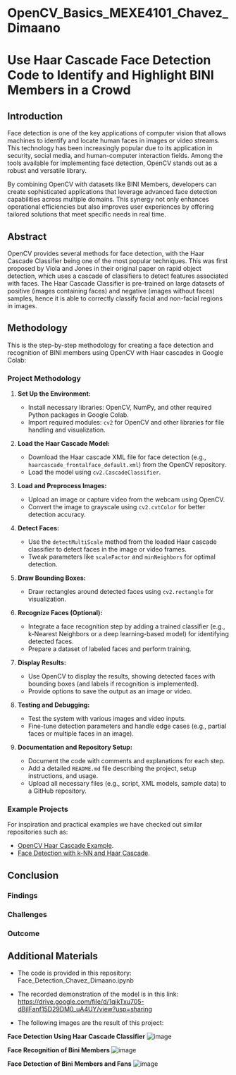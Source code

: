 # OpenCV_Basics_MEXE4101_Chavez_Dimaano

# Use Haar Cascade Face Detection Code to Identify and Highlight BINI Members in a Crowd
## Introduction

  Face detection is one of the key applications of computer vision that allows machines to identify and locate human faces in images or video streams. This technology has been increasingly popular due to its application in security, social media, and human-computer interaction fields. Among the tools available for implementing face detection, OpenCV stands out as a robust and versatile library.
  
  By combining OpenCV with datasets like BINI Members, developers can create sophisticated applications that leverage advanced face detection capabilities across multiple domains. This synergy not only enhances operational efficiencies but also improves user experiences by offering tailored solutions that meet specific needs in real time.

## Abstract

  OpenCV provides several methods for face detection, with the Haar Cascade Classifier being one of the most popular techniques. This was first proposed by Viola and Jones in their original paper on rapid object detection, which uses a cascade of classifiers to detect features associated with faces. The Haar Cascade Classifier is pre-trained on large datasets of positive (images containing faces) and negative (images without faces) samples, hence it is able to correctly classify facial and non-facial regions in images.

## Methodology
This is the step-by-step methodology for creating a face detection and recognition of BINI members using OpenCV with Haar cascades in Google Colab:

### Project Methodology
1. **Set Up the Environment:**
   - Install necessary libraries: OpenCV, NumPy, and other required Python packages in Google Colab.
   - Import required modules: `cv2` for OpenCV and other libraries for file handling and visualization.

2. **Load the Haar Cascade Model:**
   - Download the Haar cascade XML file for face detection (e.g., `haarcascade_frontalface_default.xml`) from the OpenCV repository.
   - Load the model using `cv2.CascadeClassifier`.

3. **Load and Preprocess Images:**
   - Upload an image or capture video from the webcam using OpenCV.
   - Convert the image to grayscale using `cv2.cvtColor` for better detection accuracy.

4. **Detect Faces:**
   - Use the `detectMultiScale` method from the loaded Haar cascade classifier to detect faces in the image or video frames.
   - Tweak parameters like `scaleFactor` and `minNeighbors` for optimal detection.

5. **Draw Bounding Boxes:**
   - Draw rectangles around detected faces using `cv2.rectangle` for visualization.

6. **Recognize Faces (Optional):**
   - Integrate a face recognition step by adding a trained classifier (e.g., k-Nearest Neighbors or a deep learning-based model) for identifying detected faces.
   - Prepare a dataset of labeled faces and perform training.

7. **Display Results:**
   - Use OpenCV to display the results, showing detected faces with bounding boxes (and labels if recognition is implemented).
   - Provide options to save the output as an image or video.

8. **Testing and Debugging:**
   - Test the system with various images and video inputs.
   - Fine-tune detection parameters and handle edge cases (e.g., partial faces or multiple faces in an image).

9. **Documentation and Repository Setup:**
   - Document the code with comments and explanations for each step.
   - Add a detailed `README.md` file describing the project, setup instructions, and usage.
   - Upload all necessary files (e.g., script, XML models, sample data) to a GitHub repository.

### Example Projects
For inspiration and practical examples we have checked out similar repositories such as: 
- [OpenCV Haar Cascade Example](https://github.com/akshaykalson/face_detection_using_haarCascades).
- [Face Detection with k-NN and Haar Cascade](https://github.com/Shag0r/OpenCV-Face-Recognition-with-Haar-Cascade-and-k-NN). 

## Conclusion
### Findings
### Challenges
### Outcome

## Additional Materials

  * The code is provided in this repository: Face_Detection_Chavez_Dimaano.ipynb
    
  * The recorded demonstration of the model is in this link: https://drive.google.com/file/d/1qikTxu705-dBjlFanf15D29DM0_uA4UY/view?usp=sharing
    
  * The following images are the result of this project:

  **Face Detection Using Haar Cascade Classifier**
  ![image](https://github.com/user-attachments/assets/f8dd6187-d2af-4a13-bbd9-bbd2e2f30e38)

  **Face Recognition of Bini Members**
  ![image](https://github.com/user-attachments/assets/00b4158f-c166-478e-8230-e027262b882d)

  **Face Detection of Bini Members and Fans**
  ![image](https://github.com/user-attachments/assets/d4140cb8-d331-41f9-a069-a0075a5c4860)



















  
